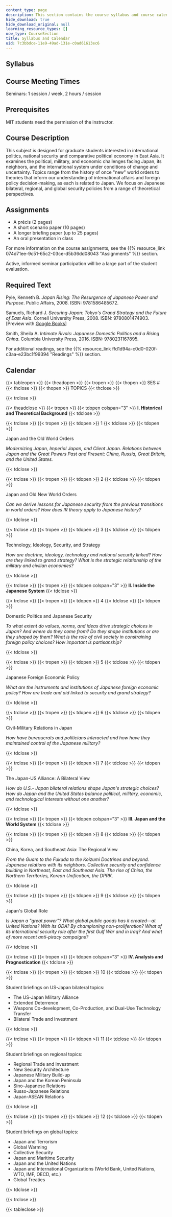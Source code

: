 ```yaml
---
content_type: page
description: This section contains the course syllabus and course calendar.
hide_download: true
hide_download_original: null
learning_resource_types: []
ocw_type: CourseSection
title: Syllabus and Calendar
uid: 7c3bbdce-11e9-49ad-131e-c0ad61613ec6
---
```


Syllabus
--------

Course Meeting Times
--------------------

Seminars: 1 session / week, 2 hours / session

Prerequisites
-------------

MIT students need the permission of the instructor.

Course Description
------------------

This subject is designed for graduate students interested in international politics, national security and comparative political economy in East Asia. It examines the political, military, and economic challenges facing Japan, its neighbors, and the international system under conditions of change and uncertainty. Topics range from the history of once "new" world orders to theories that inform our understanding of international affairs and foreign policy decision-making, as each is related to Japan. We focus on Japanese bilateral, regional, and global security policies from a range of theoretical perspectives.

Assignments
-----------

*   A précis (2 pages)
*   A short scenario paper (10 pages)
*   A longer briefing paper (up to 25 pages)
*   An oral presentation in class

For more information on the course assignments, see the {{% resource_link 074d71ee-9c51-65c2-03ce-d5b36dd08043 "Assignments" %}} section.

Active, informed seminar participation will be a large part of the student evaluation.

Required Text
-------------

Pyle, Kenneth B. _Japan Rising: The Resurgence of Japanese Power and Purpose_. Public Affairs, 2008. ISBN: 9781586485672.

Samuels, Richard J. _Securing Japan: Tokyo's Grand Strategy and the Future of East Asia_. Cornell University Press, 2008. ISBN: 9780801474903. \[Preview with [Google Books](http://books.google.com/books?id=whqvYdDz3D4C&pg=PAfrontcover)\]

Smith, Sheila A. _Intimate Rivals: Japanese Domestic Politics and a Rising China_. Columbia University Press, 2016. ISBN: 9780231167895.

For additional readings, see the {{% resource_link ffd1d94a-c0d0-020f-c3aa-e23bc1f99394 "Readings" %}} section.

Calendar
--------

{{< tableopen >}}
{{< theadopen >}}
{{< tropen >}}
{{< thopen >}}
SES #
{{< thclose >}}
{{< thopen >}}
TOPICS
{{< thclose >}}

{{< trclose >}}

{{< theadclose >}}
{{< tropen >}}
{{< tdopen colspan="3" >}}
**I. Historical and Theoretical Background**
{{< tdclose >}}

{{< trclose >}}
{{< tropen >}}
{{< tdopen >}}
1
{{< tdclose >}}
{{< tdopen >}}


Japan and the Old World Orders

_Modernizing Japan, Imperial Japan, and Client Japan. Relations between Japan and the Great Powers Past and Present: China, Russia, Great Britain, and the United States._


{{< tdclose >}}

{{< trclose >}}
{{< tropen >}}
{{< tdopen >}}
2
{{< tdclose >}}
{{< tdopen >}}


Japan and Old New World Orders

_Can we derive lessons for Japanese security from the previous transitions in world orders? How does IR theory apply to Japanese history?_


{{< tdclose >}}

{{< trclose >}}
{{< tropen >}}
{{< tdopen >}}
3
{{< tdclose >}}
{{< tdopen >}}


Technology, Ideology, Security, and Strategy

_How are doctrine, ideology, technology and national security linked? How are they linked to grand strategy? What is the strategic relationship of the military and civilian economies?_


{{< tdclose >}}

{{< trclose >}}
{{< tropen >}}
{{< tdopen colspan="3" >}}
**II. Inside the Japanese System**
{{< tdclose >}}

{{< trclose >}}
{{< tropen >}}
{{< tdopen >}}
4
{{< tdclose >}}
{{< tdopen >}}


Domestic Politics and Japanese Security

_To what extent do values, norms, and ideas drive strategic choices in Japan? And where do they come from? Do they shape institutions or are they shaped by them? What is the role of civil society in constraining foreign policy choices? How important is partisanship?_


{{< tdclose >}}

{{< trclose >}}
{{< tropen >}}
{{< tdopen >}}
5
{{< tdclose >}}
{{< tdopen >}}


Japanese Foreign Economic Policy

_What are the instruments and institutions of Japanese foreign economic policy? How are trade and aid linked to security and grand strategy?_


{{< tdclose >}}

{{< trclose >}}
{{< tropen >}}
{{< tdopen >}}
6
{{< tdclose >}}
{{< tdopen >}}


Civil-Military Relations in Japan

_How have bureaucrats and politicians interacted and how have they maintained control of the Japanese military?_


{{< tdclose >}}

{{< trclose >}}
{{< tropen >}}
{{< tdopen >}}
7
{{< tdclose >}}
{{< tdopen >}}


The Japan-US Alliance: A Bilateral View

_How do U.S.- Japan bilateral relations shape Japan's strategic choices? How do Japan and the United States balance political, military, economic, and technological interests without one another?_


{{< tdclose >}}

{{< trclose >}}
{{< tropen >}}
{{< tdopen colspan="3" >}}
**III. Japan and the World System**
{{< tdclose >}}

{{< trclose >}}
{{< tropen >}}
{{< tdopen >}}
8
{{< tdclose >}}
{{< tdopen >}}


China, Korea, and Southeast Asia: The Regional View

_From the Guam to the Fukuda to the Koizumi Doctrines and beyond. Japanese relations with its neighbors. Collective security and confidence building in Northeast, East and Southeast Asia. The rise of China, the Northern Territories, Korean Unification, the DPRK._


{{< tdclose >}}

{{< trclose >}}
{{< tropen >}}
{{< tdopen >}}
9
{{< tdclose >}}
{{< tdopen >}}


Japan's Global Role

_Is Japan a "great power"? What global public goods has it created—at United Nations? With its ODA? By championing non-proliferation? What of its international security role after the first Gulf War and in Iraq? And what of more recent anti-piracy campaigns?_


{{< tdclose >}}

{{< trclose >}}
{{< tropen >}}
{{< tdopen colspan="3" >}}
**IV. Analysis and Prognostication**
{{< tdclose >}}

{{< trclose >}}
{{< tropen >}}
{{< tdopen >}}
10
{{< tdclose >}}
{{< tdopen >}}


Student briefings on US-Japan bilateral topics:

*   The US-Japan Military Alliance
*   Extended Deterrence
*   Weapons Co-development, Co-Production, and Dual-Use Technology Transfer
*   Bilateral Trade and Investment


{{< tdclose >}}

{{< trclose >}}
{{< tropen >}}
{{< tdopen >}}
11
{{< tdclose >}}
{{< tdopen >}}


Student briefings on regional topics:

*   Regional Trade and Investment
*   New Security Architecture
*   Japanese Military Build-up
*   Japan and the Korean Peninsula
*   Sino-Japanese Relations
*   Russo-Japanese Relations
*   Japan-ASEAN Relations


{{< tdclose >}}

{{< trclose >}}
{{< tropen >}}
{{< tdopen >}}
12
{{< tdclose >}}
{{< tdopen >}}


Student briefings on global topics:

*   Japan and Terrorism
*   Global Warming
*   Collective Security
*   Japan and Maritime Security
*   Japan and the United Nations
*   Japan and International Organizations (World Bank, United Nations, WTO, IMF, OECD, etc.)
*   Global Treaties


{{< tdclose >}}

{{< trclose >}}

{{< tableclose >}}